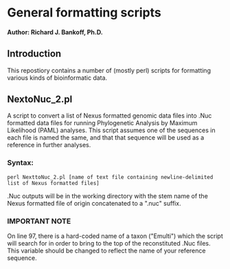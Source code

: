 # General formatting scripts
#### Author: Richard J. Bankoff, Ph.D.
## Introduction
This repostiory contains a number of (mostly perl) scripts for formatting various kinds of bioinformatic data.

## NextoNuc_2.pl
A script to convert a list of Nexus formatted genomic data files into .Nuc formatted data files 
for running Phylogenetic Analysis by Maximum Likelihood (PAML) analyses. This script assumes one of the sequences
in each file is named the same, and that that sequence will be used as a reference in further analyses.

### Syntax: 
~~~~~~~~~~~~~~~~~~~~~
perl NexttoNuc_2.pl [name of text file containing newline-delimited list of Nexus formatted files]
~~~~~~~~~~~~~~~~~~~~~

.Nuc outputs will be in the working directory with the stem name of the Nexus formatted file of origin concatenated
to a ".nuc" suffix.

### IMPORTANT NOTE
On line 97, there is a hard-coded name of a taxon ("Emulti") which the script will search for in 
order to bring to the top of the reconstituted .Nuc files. This variable should be changed to reflect the name of 
your reference sequence.
